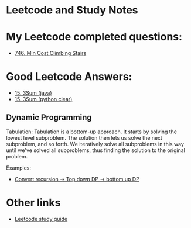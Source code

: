 # Leetcode and Study Notes

# My Leetcode completed questions:
- [746. Min Cost Climbing Stairs](https://leetcode.com/submissions/detail/500566268/)

# Good Leetcode Answers:
- [15. 3Sum (java)](https://leetcode.com/problems/3sum/discuss/7380/Concise-O(N2)-Java-solution)
- [15. 3Sum (python clear)](https://leetcode.com/problems/3sum/discuss/725950/Python-5-Easy-Steps-Beats-97.4-Annotated)


## Dynamic Programming
Tabulation:
Tabulation is a bottom-up approach. It starts by solving the lowest level subproblem. The solution then lets us solve the next subproblem, and so forth. We iteratively solve all subproblems in this way until we've solved all subproblems, thus finding the solution to the original problem.

Examples:
- [Convert recursion -> Top down DP -> bottom up DP](https://leetcode.com/problems/min-cost-climbing-stairs/discuss/476388/4-ways-or-Step-by-step-from-Recursion-greater-top-down-DP-greater-bottom-up-DP-greater-fine-tuning)

# Other links
- [Leetcode study guide](https://www.reddit.com/r/cscareerquestions/comments/eb1e2b/my_leetcode_study_guide/)


